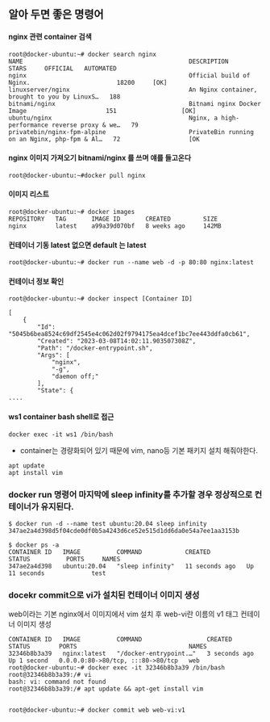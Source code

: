## 알아 두면 좋은 명령어


#### nginx 관련 container 검색

```
root@docker-ubuntu:~# docker search nginx
NAME                                              DESCRIPTION                                     STARS     OFFICIAL   AUTOMATED
nginx                                             Official build of Nginx.                        18200     [OK]       
linuxserver/nginx                                 An Nginx container, brought to you by LinuxS…   188                  
bitnami/nginx                                     Bitnami nginx Docker Image                      151                  [OK]
ubuntu/nginx                                      Nginx, a high-performance reverse proxy & we…   79                   
privatebin/nginx-fpm-alpine                       PrivateBin running on an Nginx, php-fpm & Al…   72                   [OK
```

#### nginx 이미지 가져오기  bitnami/nginx 를 쓰며 얘를 들고온다

```
root@docker-ubuntu:~#docker pull nginx
```

#### 이미지 리스트

```
root@docker-ubuntu:~# docker images
REPOSITORY   TAG       IMAGE ID       CREATED         SIZE
nginx        latest    a99a39d070bf   8 weeks ago     142MB
```

#### 컨테이너 기동 latest 없으면 default 는 latest
```
root@docker-ubuntu:~# docker run --name web -d -p 80:80 nginx:latest
```

#### 컨테이너 정보 확인

```
root@docker-ubuntu:~# docker inspect [Container ID]

[
    {
        "Id": "5045b6bea8524c69df2545e4c062d02f9794175ea4dcef1bc7ee443ddfa0cb61",
        "Created": "2023-03-08T14:02:11.903507308Z",
        "Path": "/docker-entrypoint.sh",
        "Args": [
            "nginx",
            "-g",
            "daemon off;"
        ],
        "State": {
....
```

#### ws1 container bash shell로 접근

```
docker exec -it ws1 /bin/bash
```

- container는 경량화되어 있기 때문에 vim, nano등 기본 패키지 설치 해줘야한다.

```
apt update
apt install vim
```

### docker run 명령어 마지막에 sleep infinity를 추가할 경우 정상적으로 컨테이너가 유지된다.

```
$ docker run -d --name test ubuntu:20.04 sleep infinity
347ae2a4d398d5f04cde0df0b5a4243d6ce52e515d1dd6da0e54a7ee1aa3153b

$ docker ps -a
CONTAINER ID   IMAGE          COMMAND            CREATED          STATUS          PORTS     NAMES
347ae2a4d398   ubuntu:20.04   "sleep infinity"   11 seconds ago   Up 11 seconds             test
```

### docekr commit으로 vi가 설치된 컨테이너 이미지 생성

web이라는 기본 nginx에서 이미지에서 vim 설치 후 web-vi란 이름의 v1 태그 컨테이너 이미지 생성

```
CONTAINER ID   IMAGE          COMMAND                  CREATED         STATUS        PORTS                               NAMES
32346b8b3a39   nginx:latest   "/docker-entrypoint.…"   3 seconds ago   Up 1 second   0.0.0.0:80->80/tcp, :::80->80/tcp   web
root@docker-ubuntu:~# docker exec -it 32346b8b3a39 /bin/bash
root@32346b8b3a39:/# vi
bash: vi: command not found
root@32346b8b3a39:/# apt update && apt-get install vim


root@docker-ubuntu:~# docker commit web web-vi:v1
```


